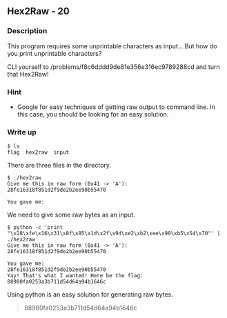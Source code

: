 ## Hex2Raw - 20

### Description

This program requires some unprintable characters as input... But how do you print unprintable characters?

CLI yourself to /problems/f8c6dddd9de81e356e316ec9789288cd and turn that Hex2Raw!

### Hint

  - Google for easy techniques of getting raw output to command line. In this case, you should be looking for an easy solution.

### Write up

    $ ls
    flag  hex2raw  input

There are three files in the directory.

    $ ./hex2raw
    Give me this in raw form (0x41 -> 'A'):
    28fe16318f851d2f9de2b2ee90b55470

    You gave me:

We need to give some raw bytes as an input.

    $ python -c 'print "\x28\xfe\x16\x31\x8f\x85\x1d\x2f\x9d\xe2\xb2\xee\x90\xb5\x54\x70"' | ./hex2raw
    Give me this in raw form (0x41 -> 'A'):
    28fe16318f851d2f9de2b2ee90b55470

    You gave me:
    28fe16318f851d2f9de2b2ee90b55470
    Yay! That's what I wanted! Here be the flag:
    88980fa0253a3b711d54d64a94b1646c

Using python is an easy solution for generating raw bytes.

> 88980fa0253a3b711d54d64a94b1646c
